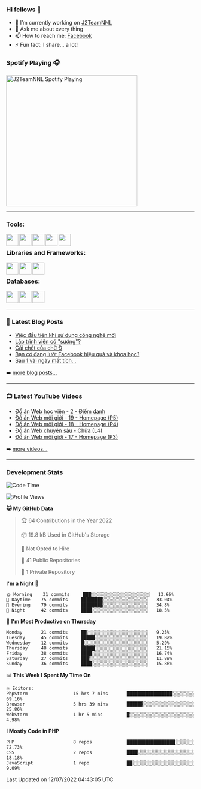 ### Hi fellows 👋

- 🔭 I’m currently working on [J2TeamNNL]
- 💬 Ask me about every thing
- 📫 How to reach me: [Facebook]
- ⚡ Fun fact: I share... a lot!


### Spotify Playing 🎧
[<img src="https://spotify-playing-git-master.j2teamnnl.vercel.app/api/spotify-playing" alt="J2TeamNNL Spotify Playing" width="350" />](https://open.spotify.com/user/31ghget3jspvgpjwbv5pcwli3smab)

---

### Tools:
<img align='left' height="32" width="32" src="https://cdn.jsdelivr.net/npm/simple-icons@4.8.0/icons/sublimetext.svg" />
<img align='left' height="32" width="32" src="https://cdn.jsdelivr.net/npm/simple-icons@4.8.0/icons/phpstorm.svg" />
<img align='left' height="32" width="32" src="https://cdn.jsdelivr.net/npm/simple-icons@4.8.0/icons/xampp.svg" />
<img align='left' height="32" width="32" src="https://cdn.jsdelivr.net/npm/simple-icons@4.8.0/icons/laragon.svg" />
<img align='left' height="32" width="32" src="https://cdn.jsdelivr.net/npm/simple-icons@4.8.0/icons/docker.svg" />
<br>

### Libraries and Frameworks:
<img align='left' height="32" width="32" src="https://cdn.jsdelivr.net/npm/simple-icons@4.8.0/icons/jquery.svg" />
<img align='left' height="32" width="32" src="https://cdn.jsdelivr.net/npm/simple-icons@4.8.0/icons/laravel.svg" />
<img align='left' height="32" width="32" src="https://cdn.jsdelivr.net/npm/simple-icons@4.8.0/icons/nuxt-dot-js.svg" />
<br>

### Databases:
<img align='left' height="32" width="32" src="https://cdn.jsdelivr.net/npm/simple-icons@4.8.0/icons/mysql.svg" />
<img align='left' height="32" width="32" src="https://cdn.jsdelivr.net/npm/simple-icons@4.8.0/icons/postgresql.svg" />
<img align='left' height="32" width="32" src="https://cdn.jsdelivr.net/npm/simple-icons@4.8.0/icons/elasticsearch.svg" />

<br>
<br>

---

### 📕 Latest Blog Posts
<!-- BLOG-POST-LIST:START -->
- [Việc đầu tiên khi sử dụng công nghệ mới](https://j2teamnnl.blogspot.com/2020/07/viec-au-tien-khi-su-dung-cong-nghe-moi.html)
- [Lập trình viên có &quot;sướng&quot;?](https://j2teamnnl.blogspot.com/2020/03/lap-trinh-vien-co.html)
- [Cái chết của chữ Đ](https://j2teamnnl.blogspot.com/2020/01/cai-chet-cua-chu.html)
- [Bạn có đang lướt Facebook hiệu quả và khoa học?](https://j2teamnnl.blogspot.com/2019/08/ban-co-ang-luot-web-hieu-qua-va-khoa-hoc.html)
- [Sau 1 vài ngày mất tích...](https://j2teamnnl.blogspot.com/2019/08/sau-1-vai-ngay-mat-tich.html)
<!-- BLOG-POST-LIST:END -->
➡️ [more blog posts...](https://j2teamnnl.blogspot.com)

---

### 📺 Latest YouTube Videos
<!-- YOUTUBE:START -->
- [Đồ án Web học viện - 2 - Điểm danh](https://www.youtube.com/watch?v=YAqVdLT_D18)
- [Đồ án Web môi giới - 19 - Homepage &lpar;P5&rpar;](https://www.youtube.com/watch?v=lxFbRIwK_vM)
- [Đồ án Web môi giới - 18 - Homepage &lpar;P4&rpar;](https://www.youtube.com/watch?v=1yUrMbnD2lI)
- [Đồ án Web chuyên sâu - Chữa &lpar;L4&rpar;](https://www.youtube.com/watch?v=QJUoQIH1R9c)
- [Đồ án Web môi giới - 17 - Homepage &lpar;P3&rpar;](https://www.youtube.com/watch?v=a44nuvw-lvg)
<!-- YOUTUBE:END -->
➡️ [more videos...](https://www.youtube.com/j2teamnnl)

---
### Development Stats
<!--START_SECTION:waka-->
![Code Time](http://img.shields.io/badge/Code%20Time-3%2C159%20hrs%2039%20mins-blue)

![Profile Views](http://img.shields.io/badge/Profile%20Views-100-blue)

**🐱 My GitHub Data** 

> 🏆 64 Contributions in the Year 2022
 > 
> 📦 19.8 kB Used in GitHub's Storage 
 > 
> 🚫 Not Opted to Hire
 > 
> 📜 41 Public Repositories 
 > 
> 🔑 1 Private Repository 
 > 
**I'm a Night 🦉** 

```text
🌞 Morning    31 commits     ███░░░░░░░░░░░░░░░░░░░░░░   13.66% 
🌆 Daytime    75 commits     ████████░░░░░░░░░░░░░░░░░   33.04% 
🌃 Evening    79 commits     ████████░░░░░░░░░░░░░░░░░   34.8% 
🌙 Night      42 commits     ████░░░░░░░░░░░░░░░░░░░░░   18.5%

```
📅 **I'm Most Productive on Thursday** 

```text
Monday       21 commits     ██░░░░░░░░░░░░░░░░░░░░░░░   9.25% 
Tuesday      45 commits     █████░░░░░░░░░░░░░░░░░░░░   19.82% 
Wednesday    12 commits     █░░░░░░░░░░░░░░░░░░░░░░░░   5.29% 
Thursday     48 commits     █████░░░░░░░░░░░░░░░░░░░░   21.15% 
Friday       38 commits     ████░░░░░░░░░░░░░░░░░░░░░   16.74% 
Saturday     27 commits     ███░░░░░░░░░░░░░░░░░░░░░░   11.89% 
Sunday       36 commits     ████░░░░░░░░░░░░░░░░░░░░░   15.86%

```


📊 **This Week I Spent My Time On** 

```text
🔥 Editors: 
PhpStorm                 15 hrs 7 mins       █████████████████░░░░░░░░   69.16% 
Browser                  5 hrs 39 mins       ██████░░░░░░░░░░░░░░░░░░░   25.86% 
WebStorm                 1 hr 5 mins         █░░░░░░░░░░░░░░░░░░░░░░░░   4.98%

```

**I Mostly Code in PHP** 

```text
PHP                      8 repos             ██████████████████░░░░░░░   72.73% 
CSS                      2 repos             ████░░░░░░░░░░░░░░░░░░░░░   18.18% 
JavaScript               1 repo              ██░░░░░░░░░░░░░░░░░░░░░░░   9.09%

```



 Last Updated on 12/07/2022 04:43:05 UTC
<!--END_SECTION:waka-->


[J2TeamNNL]: https://j2teamnnl.com/
[Facebook]: https://fb.me/j2teamnnl
